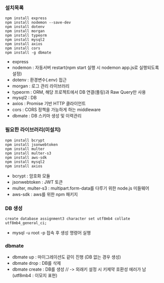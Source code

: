 ### 설치목록

```
npm install express
npm install nodemon --save-dev
npm install dotenv
npm install morgan
npm install typeorm
npm install mysql2
npm install axios
npm install cors
npm install -g dbmate
```

- express
- nodemon : 자동서버 restart(npm start 실행 시 nodemon app.js로 실행되도록 설정)
- dotenv : 환경변수(.env) 접근
- morgan : 로그 관리 라이브러리
- typeorm : ORM, 해당 프로젝트에서 DB 연결(풀링)과 Raw Query만 사용
- mysql2 : DB
- axios : Promise 기반 HTTP 클라이언트
- cors : CORS 정책을 가능하게 하는 middleware
- dbmate : DB 스키마 생성 및 이력관리

### 필요한 라이브러리(미설치)

```
npm install bcrypt
npm install jsonwebtoken
npm install multer
npm install multer-s3
npm install aws-sdk
npm install mysql2
npm install axios
```

- bcrypt : 암호화 모듈
- jsonwebtoken : JWT 토큰
- multer, multer-s3 : multipart.form-data를 다루기 위한 node.js 미들웨어
- aws-sdk : aws를 위한 npm 패키지

### DB 생성

```
create database assignment3 character set utf8mb4 collate utf8mb4_general_ci;
```

- mysql -u root -p 접속 후 생성 명령어 실행

### dbmate

- dbmate up : 마이그레이션도 같이 진행 (DB 없는 경우 생성)
- dbmate drop : DB를 삭제
- dbmate create : DB를 생성 // -> 외래키 설정 시 키제약 호환성 에러가 남(utf8mb4 : 이모지 표현)
